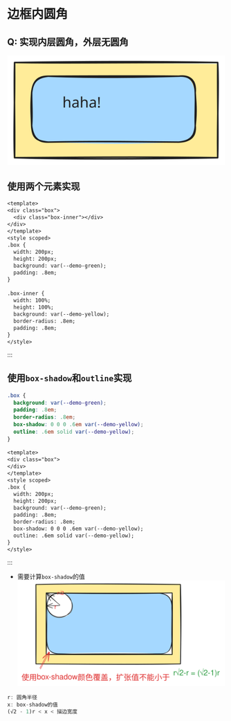 # 边框内圆角

## Q: 实现内层圆角，外层无圆角

![内层圆角边框](/assets/img/css-secret/border-radius-inset.svg)

## **使用两个元素实现**



```vue preview
<template>
<div class="box">
  <div class="box-inner"></div>
</div>
</template>
<style scoped>
.box {
  width: 200px;
  height: 200px;
  background: var(--demo-green);
  padding: .8em;
}

.box-inner {
  width: 100%;
  height: 100%;
  background: var(--demo-yellow);
  border-radius: .8em;
  padding: .8em;
}
</style>
```
:::

## **使用`box-shadow`和`outline`实现**
```CSS
.box {
  background: var(--demo-green);
  padding: .8em;
  border-radius: .8em;
  box-shadow: 0 0 0 .6em var(--demo-yellow);
  outline: .6em solid var(--demo-yellow);
}
```



```vue preview
<template>
<div class="box">
</div>
</template>
<style scoped>
.box {
  width: 200px;
  height: 200px;
  background: var(--demo-green);
  padding: .8em;
  border-radius: .8em;
  box-shadow: 0 0 0 .6em var(--demo-yellow);
  outline: .6em solid var(--demo-yellow);
}
</style>
```
:::

- 需要计算`box-shadow`的值
![一层Div实现内层圆角边框](/assets/img/css-secret/border-radius-inset-two.svg)
```js
r: 圆角半径
x: box-shadow的值
(√2 - 1)r < x < 描边宽度
```
